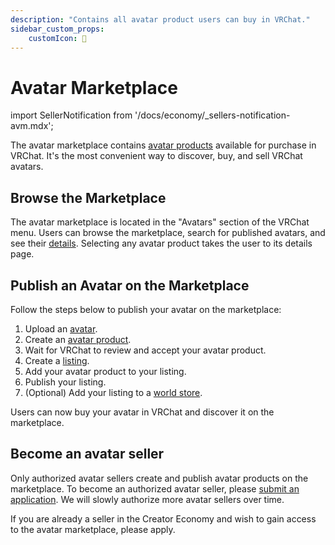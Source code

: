 ```yaml
---
description: "Contains all avatar product users can buy in VRChat."
sidebar_custom_props:
    customIcon: 🛒
---
```


# Avatar Marketplace

import SellerNotification from '/docs/economy/_sellers-notification-avm.mdx';

<SellerNotification/>

The avatar marketplace contains [avatar products](/economy/products/avatar) available for purchase in VRChat. It's the most convenient way to discover, buy, and sell VRChat avatars.

## Browse the Marketplace

The avatar marketplace is located in the "Avatars" section of the VRChat menu. Users can browse the marketplace, search for published avatars, and see their [details](/economy/products/avatar#avatar-details). Selecting any avatar product takes the user to its details page.

## Publish an Avatar on the Marketplace

Follow the steps below to publish your avatar on the marketplace:

1. Upload an [avatar](/avatars/creating-your-first-avatar).
2. Create an [avatar product](/economy/products/avatar).
3. Wait for VRChat to review and accept your avatar product.
4. Create a [listing](/economy/listings).
5. Add your avatar product to your listing.
6. Publish your listing.
7. (Optional) Add your listing to a [world store](/economy/store/world-store).

Users can now buy your avatar in VRChat and discover it on the marketplace.

## Become an avatar seller

Only authorized avatar sellers create and publish avatar products on the marketplace. To become an authorized avatar seller, please [submit an application](https://www.surveymonkey.com/r/MC5X89R). We will slowly authorize more avatar sellers over time.

 If you are already a seller in the Creator Economy and wish to gain access to the avatar marketplace, please apply.